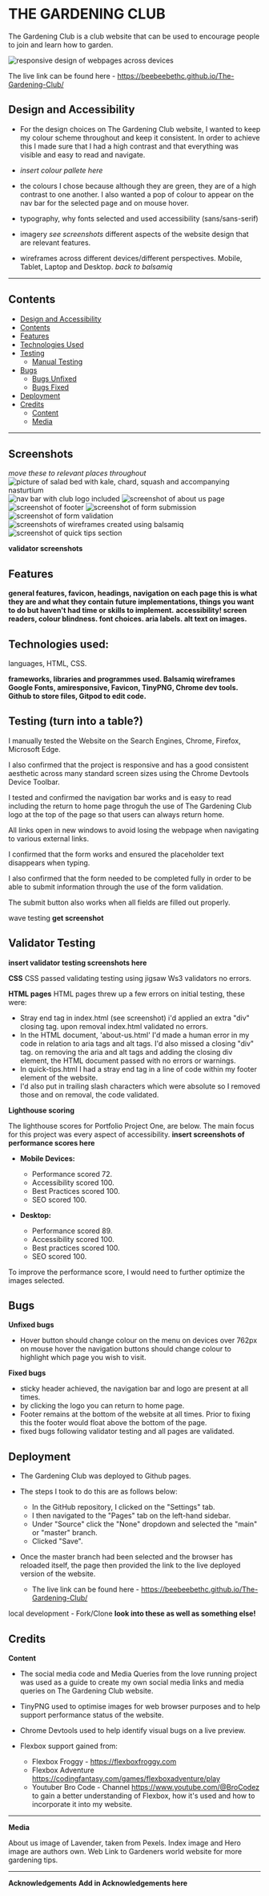 # THE GARDENING CLUB

The Gardening Club is a club website that can be used to encourage people to join and learn how to garden.

![responsive design of webpages across devices](documentation/responsive-image.png)

The live link can be found here - https://beebeebethc.github.io/The-Gardening-Club/

## Design and Accessibility
- For the design choices on The Gardening Club website, I wanted to keep my colour scheme throughout and keep it consistent. In order to achieve this I made sure that I had a high contrast and that everything was visible and easy to read and navigate.
- *insert colour pallete here*
- the colours I chose because although they are green, they are of a high contrast to one another. I also wanted a pop of colour to appear on the nav bar for the selected page and on mouse hover. 


- typography, why fonts selected and used accessibility (sans/sans-serif)
- imagery *see screenshots* different aspects of the website design that are relevant features. 
- wireframes across different devices/different perspectives. Mobile, Tablet, Laptop and Desktop. *back to balsamiq*

- - -

## Contents

* [Design and Accessibility](#design-and-accessibility)
* [Contents](#contents)
* [Features](#features)
* [Technologies Used](#technologies-used)
* [Testing](#testing)
    * [Manual Testing](#testing)
* [Bugs](#bugs)
    * [Bugs Unfixed](#unfixed-bugs)
    * [Bugs Fixed](#fixed-bugs)
* [Deployment](#deployment)
* [Credits](#credits)
    * [Content](#credits)
    * [Media](#credits)

- - -

## Screenshots

*move these to relevant places throughout*
![picture of salad bed with kale, chard, squash and accompanying nasturtium](documentation/hero-image.png)
![nav bar with club logo included](documentation/nav-bar.png)
![screenshot of about us page](documentation/about-us-page.png)
![screenshot of footer](documentation/footer.png)
![screenshot of form submission](documentation/form-submission.png)
![screenshot of form validation](documentation/form-validator.png)
![screenshots of wireframes created using balsamiq](documentation/wireframe-desktop.png)
![screenshot of quick tips section](documentation/quick-tips.png)

**validator screenshots**


## Features

**general features, favicon, headings, navigation on each page this is what they are and what they contain**
**future implementations, things you want to do but haven't had time or skills to implement.**
**accessibility! screen readers, colour blindness. font choices. aria labels. alt text on images.**

## Technologies used:

languages, HTML, CSS. 

**frameworks, libraries and programmes used. Balsamiq wireframes Google Fonts, amiresponsive, Favicon, TinyPNG, Chrome dev tools. Github to store files, Gitpod to edit code.**

## Testing (turn into a table?)

I manually tested the Website on the Search Engines, Chrome, Firefox, Microsoft Edge. 

I also confirmed that the project is responsive and has a good consistent aesthetic across many standard screen sizes using the Chrome Devtools Device Toolbar. 

I tested and confirmed the navigation bar works and is easy to read including the return to home page throguh the use of The Gardening Club logo at the top of the page so that users can always return home. 

All links open in new windows to avoid losing the webpage when navigating to various external links. 

I confirmed that the form works and ensured the placeholder text disappears when typing. 
    
I also confirmed that the form needed to be completed fully in order to be able to submit information through the use of the form validation. 
    
The submit button also works when all fields are filled out properly.

wave testing **get screenshot**

## Validator Testing

**insert validator testing screenshots here**

**CSS** 
CSS passed validating testing using jigsaw Ws3 validators no errors. 

**HTML pages**
HTML pages threw up a few errors on initial testing, these were:
 - Stray end tag in index.html (see screenshot) i'd applied an extra "div" closing tag. upon removal index.html validated no errors.
 - In the HTML document, 'about-us.html' I'd made a human error in my code in relation to aria tags and alt tags. I'd also missed a closing "div" tag. on removing the aria and alt tags and adding the closing div element, the HTML document passed with no errors or warnings.
 - In quick-tips.html I had a stray end tag in a line of code within my footer element of the website. 
 - I'd also put in trailing slash characters which were absolute so I removed those and on removal, the code validated.

**Lighthouse scoring**

 The lighthouse scores for Portfolio Project One, are below. The main focus for this project was every aspect of accessibility. **insert screenshots of performance scores here**

- **Mobile Devices:**    
    - Performance scored 72.
    - Accessibility scored 100.
    - Best Practices scored 100.
    - SEO scored 100. 

- **Desktop:**
    - Performance scored 89.
    - Accessibility scored 100.
    - Best practices scored 100.
    - SEO scored 100.

To improve the performance score, I would need to further optimize the images selected. 

## Bugs

**Unfixed bugs**
- Hover button should change colour on the menu on devices over 762px on mouse hover the navigation buttons should change colour to highlight which page you wish to visit. 

**Fixed bugs**
- sticky header achieved, the navigation bar and logo are present at all times. 
- by clicking the logo you can return to home page.
- Footer remains at the bottom of the website at all times. Prior to fixing this the footer would float above the bottom of the page.
- fixed bugs following validator testing and all pages are validated. 

## Deployment

- The Gardening Club was deployed to Github pages. 
- The steps I took to do this are as follows below: 
    - In the GitHub repository, I clicked on the "Settings" tab.
    - I then navigated to the "Pages" tab on the left-hand sidebar.
    - Under "Source" click the "None" dropdown and selected the "main" or "master" branch.
    - Clicked "Save".

- Once the master branch had been selected and the browser has reloaded itself, the page then provided the link to the live deployed version of the website.
    - The live link can be found here - https://beebeebethc.github.io/The-Gardening-Club/

local development - Fork/Clone **look into these as well as something else!**

## Credits

**Content**

- The social media code and Media Queries from the love running project was used as a guide to create my own social media links and media queries on The Gardening Club website.

- TinyPNG used to optimise images for web browser purposes and to help support performance status of the website.

- Chrome Devtools used to help identify visual bugs on a live preview.

- Flexbox support gained from:
    - Flexbox Froggy - https://flexboxfroggy.com
    - Flexbox Adventure https://codingfantasy.com/games/flexboxadventure/play 
    - Youtuber Bro Code - Channel https://www.youtube.com/@BroCodez to gain a better understanding of Flexbox, how it's used and how to incorporate it into my website.

- - -

**Media**

About us image of Lavender, taken from Pexels.
Index image and Hero image are authors own.
Web Link to Gardeners world website for more gardening tips. 

- - -

**Acknowledgements**
**Add in Acknowledgements here**